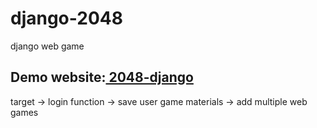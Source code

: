 # django-2048
django web game

<h2>Demo website:<a href="http://www.sunnytranslation.com"> 2048-django </a></h2>

target -> login function
       -> save user game materials
       -> add multiple web games
       
